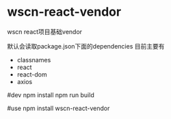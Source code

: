 # wscn-react-vendor
wscn react项目基础vendor

默认会读取package.json下面的dependencies
目前主要有

* classnames
* react
* react-dom
* axios

#dev
npm install
npm run build

#use
npm install wscn-react-vendor
